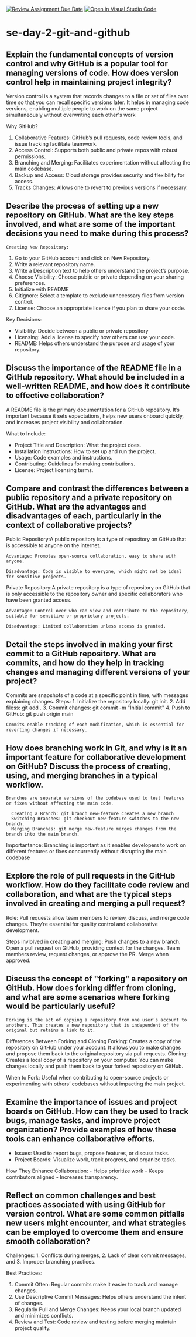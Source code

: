 [![Review Assignment Due Date](https://classroom.github.com/assets/deadline-readme-button-22041afd0340ce965d47ae6ef1cefeee28c7c493a6346c4f15d667ab976d596c.svg)](https://classroom.github.com/a/8wgCKhpZ)
[![Open in Visual Studio Code](https://classroom.github.com/assets/open-in-vscode-2e0aaae1b6195c2367325f4f02e2d04e9abb55f0b24a779b69b11b9e10269abc.svg)](https://classroom.github.com/online_ide?assignment_repo_id=17082286&assignment_repo_type=AssignmentRepo)
# se-day-2-git-and-github
## Explain the fundamental concepts of version control and why GitHub is a popular tool for managing versions of code. How does version control help in maintaining project integrity?

  Version control is a system that records changes to a file or set of files over time so that you can recall specific versions later. It helps in managing code versions, enabling multiple people to work on the same project simultaneously without overwriting each other's work

Why GitHub?
1. Collaborative Features: GitHub’s pull requests, code review tools, and issue tracking facilitate teamwork.
2. Access Control: Supports both public and private repos with robust permissions.
3. Branching and Merging: Facilitates experimentation without affecting the main codebase.
4. Backup and Access: Cloud storage provides security and flexibility for access.
5. Tracks Changes: Allows one to revert to previous versions if necessary.


## Describe the process of setting up a new repository on GitHub. What are the key steps involved, and what are some of the important decisions you need to make during this process?
    Creating New Repository:
    
1. Go to your GitHub account and click on New Repository.
2. Write a relevant repository name.
3. Write a Description text to help others understand the project’s purpose.
4. Choose Visibility: Choose public or private depending on your sharing preferences.
5. Initialize with README
6. Gitignore: Select a template to exclude unnecessary files from version control.
7. License: Choose an appropriate license if you plan to share your code.

 Key Decisions:
 - Visibility: Decide between a public or private repository
 - Licensing: Add a license to specify how others can use your code.
 - README: Helps others understand the purpose and usage of your repository.  

## Discuss the importance of the README file in a GitHub repository. What should be included in a well-written README, and how does it contribute to effective collaboration?

  A README file is the primary documentation for a GitHub repository. It’s important because it sets expectations, helps new users onboard quickly, and increases project visibility and collaboration.

What to Include:
- Project Title and Description: What the project does.
- Installation Instructions: How to set up and run the project.
- Usage: Code examples and instructions.
- Contributing: Guidelines for making contributions.
- License: Project licensing terms.

## Compare and contrast the differences between a public repository and a private repository on GitHub. What are the advantages and disadvantages of each, particularly in the context of collaborative projects?

  Public Repository:A public repository is a type of repository on GitHub that is accessible to anyone on the internet.

    Advantage: Promotes open-source collaboration, easy to share with anyone.
    
    Disadvantage: Code is visible to everyone, which might not be ideal for sensitive projects.

  Private Repository:A private repository is a type of repository on GitHub that is only accessible to the repository owner and specific collaborators who have been granted access.

    Advantage: Control over who can view and contribute to the repository, suitable for sensitive or proprietary projects.

    Disadvantage: Limited collaboration unless access is granted.

## Detail the steps involved in making your first commit to a GitHub repository. What are commits, and how do they help in tracking changes and managing different versions of your project?

  Commits are snapshots of a code at a specific point in time, with messages explaining changes.
  Steps:
    1. Initialize the repository locally: git init.
    2. Add filess: git add .
    3. Commit changes: git commit -m "Initial commit"
    4. Push to GitHub: git push origin main

    Commits enable tracking of each modification, which is essential for reverting changes if necessary.

## How does branching work in Git, and why is it an important feature for collaborative development on GitHub? Discuss the process of creating, using, and merging branches in a typical workflow.

    Branches are separate versions of the codebase used to test features or fixes without affecting the main code.

      Creating a Branch: git branch new-feature creates a new branch
      Switching Branches: git checkout new-feature switches to the new branch.
      Merging Branches: git merge new-feature merges changes from the branch into the main branch.

  Importantance:
    Branching is important as it enables developers to work on different features or fixes concurrently without disrupting the main codebase

## Explore the role of pull requests in the GitHub workflow. How do they facilitate code review and collaboration, and what are the typical steps involved in creating and merging a pull request?

  Role: Pull requests allow team members to review, discuss, and merge code changes. They’re essential for quality control and collaborative development.

  Steps invlolved in creating and merging:
    Push changes to a new branch.
    Open a pull request on GitHub, providing context for the changes.
    Team members review, request changes, or approve the PR.
    Merge when approved.
  
## Discuss the concept of "forking" a repository on GitHub. How does forking differ from cloning, and what are some scenarios where forking would be particularly useful?

    Forking is the act of copying a repository from one user’s account to anothers. This creates a new repository that is independent of the original but retains a link to it.
    
 Differences Between Forking and Cloning
  Forking: Creates a copy of the repository on GitHub under your account. It allows you to make changes and propose them back to the original repository via pull requests.
  Cloning: Creates a local copy of a repository on your computer. You can make changes locally and push them back to your forked repository on GitHub.

  When to Fork: Useful when contributing to open-source projects or experimenting with others’ codebases without impacting the main project.

## Examine the importance of issues and project boards on GitHub. How can they be used to track bugs, manage tasks, and improve project organization? Provide examples of how these tools can enhance collaborative efforts.

  - Issues: Used to report bugs, propose features, or discuss tasks.
  - Project Boards: Visualize work, track progress, and organize tasks.

  How They Enhance Collaboration:
    - Helps prioritize work 
    - Keeps contributors aligned 
    - Increases transparency. 

## Reflect on common challenges and best practices associated with using GitHub for version control. What are some common pitfalls new users might encounter, and what strategies can be employed to overcome them and ensure smooth collaboration?

  Challenges:
    1. Conflicts during merges, 
    2. Lack of clear commit messages, and 
    3. Improper branching practices.

  Best Practices:
   1. Commit Often: Regular commits make it easier to track and manage changes.
   2. Use Descriptive Commit Messages: Helps others understand the intent of changes.
   3. Regularly Pull and Merge Changes: Keeps your local branch updated and minimizes conflicts.
   4. Review and Test: Code review and testing before merging maintain project quality.
